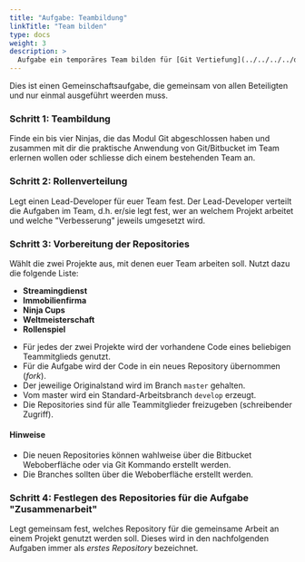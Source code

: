 ```yaml
---
title: "Aufgabe: Teambildung"
linkTitle: "Team bilden"
type: docs
weight: 3
description: >
  Aufgabe ein temporäres Team bilden für [Git Vertiefung](../../../../docs/git/vertiefung/preliminaries)
---
```


Dies ist einen Gemeinschaftsaufgabe, die gemeinsam von allen Beteiligten und nur einmal ausgeführt weerden muss. 

### Schritt 1: Teambildung

Finde ein bis vier Ninjas, die das Modul Git abgeschlossen haben und zusammen mit dir die praktische 
Anwendung von Git/Bitbucket im Team erlernen wollen oder schliesse dich einem bestehenden Team an.

### Schritt 2: Rollenverteilung

Legt einen Lead-Developer für euer Team fest. Der Lead-Developer verteilt die Aufgaben im Team, d.h. er/sie 
legt fest, wer an welchem Projekt arbeitet und welche "Verbesserung" jeweils umgesetzt wird.   

### Schritt 3: Vorbereitung der Repositories

Wählt die zwei Projekte aus, mit denen euer Team arbeiten soll. Nutzt dazu die folgende Liste:

- **Streamingdienst**
- **Immobilienfirma**
- **Ninja Cups**
- **Weltmeisterschaft**
- **Rollenspiel**

* Für jedes der zwei Projekte wird der vorhandene Code eines beliebigen Teammitglieds genutzt.
* Für die Aufgabe wird der Code in ein neues Repository übernommen (*fork*).
* Der jeweilige Originalstand wird im Branch `master` gehalten.
* Vom master wird ein Standard-Arbeitsbranch `develop` erzeugt.
* Die Repositories sind für alle Teammitglieder freizugeben (schreibender Zugriff).

#### Hinweise

* Die neuen Repositories können wahlweise über die Bitbucket Weboberfläche oder via Git Kommando erstellt werden.
* Die Branches sollten über die Weboberfläche erstellt werden.


### Schritt 4: Festlegen des Repositories für die Aufgabe "Zusammenarbeit"

Legt gemeinsam fest, welches Repository für die gemeinsame Arbeit an einem Projekt  genutzt werden soll. 
Dieses wird in den nachfolgenden Aufgaben immer als *erstes Repository* bezeichnet.


